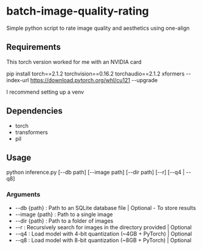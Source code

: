 # batch-image-quality-rating
Simple python script to rate image quality and aesthetics using one-align

## Requirements
This torch version worked for me with an NVIDIA card

pip install torch==2.1.2 torchvision==0.16.2 torchaudio==2.1.2 xformers --index-url https://download.pytorch.org/whl/cu121 --upgrade

I recommend setting up a venv

## Dependencies
- torch
- transformers
- pil

## Usage
python inference.py [--db path] [--image path] [--dir path] [--r] [--q4 | --q8]

### Arguments
- --db {path} : Path to an SQLite database file | Optional - To store results
- --image {path} : Path to a single image
- --dir {path} : Path to a folder of images
- --r : Recursively search for images in the directory provided | Optional
- --q4 : Load model with 4-bit quantization (~4GB + PyTorch) | Optional
- --q8 : Load model with 8-bit quantization (~8GB + PyTorch) | Optional

